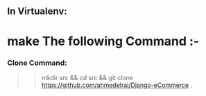 ## In Virtualenv:
# make The following Command :-
### Clone Command:
>> mkdir src && cd src &&  git clone https://github.com/ahmedelrai/Django-eCommerce .
 
